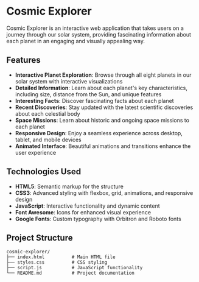 # Cosmic Explorer

Cosmic Explorer is an interactive web application that takes users on a journey through our solar system, providing fascinating information about each planet in an engaging and visually appealing way.

## Features

- **Interactive Planet Exploration**: Browse through all eight planets in our solar system with interactive visualizations
- **Detailed Information**: Learn about each planet's key characteristics, including size, distance from the Sun, and unique features
- **Interesting Facts**: Discover fascinating facts about each planet
- **Recent Discoveries**: Stay updated with the latest scientific discoveries about each celestial body
- **Space Missions**: Learn about historic and ongoing space missions to each planet
- **Responsive Design**: Enjoy a seamless experience across desktop, tablet, and mobile devices
- **Animated Interface**: Beautiful animations and transitions enhance the user experience

## Technologies Used

- **HTML5**: Semantic markup for the structure
- **CSS3**: Advanced styling with flexbox, grid, animations, and responsive design
- **JavaScript**: Interactive functionality and dynamic content
- **Font Awesome**: Icons for enhanced visual experience
- **Google Fonts**: Custom typography with Orbitron and Roboto fonts


## Project Structure

```
cosmic-explorer/
├── index.html          # Main HTML file
├── styles.css          # CSS styling
├── script.js           # JavaScript functionality
└── README.md           # Project documentation
```

